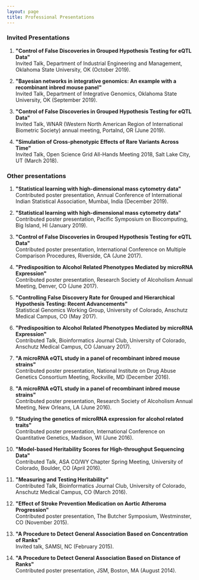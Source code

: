 ```yaml
---
layout: page
title: Professional Presentations
---
```


### Invited Presentations
1. **"Control of False Discoveries in Grouped Hypothesis Testing for eQTL Data"**  
  Invited Talk, Department of Industrial Engineering and Management, Oklahoma State University, OK (October 2019).

2. **"Bayesian networks in integrative genomics: An example with a recombinant inbred mouse panel"**   
  Invited Talk, Department of Integrative Genomics, Oklahoma State University, OK (September 2019).

3. **"Control of False Discoveries in Grouped Hypothesis Testing for eQTL Data"**   
  Invited Talk, WNAR (Western North American Region of International Biometric Society) annual meeting, Portalnd, OR (June 2019).
  
4. **"Simulation of Cross-phenotypic Effects of Rare Variants Across Time"**  
Invited Talk, Open Science Grid All-Hands Meeting 2018, Salt Lake City, UT (March 2018).


### Other presentations
1. **"Statistical learning with high-dimensional mass cytometry data"**  
Contributed poster presentation, Annual Conference of International Indian Statistical Association, Mumbai, India (December 2019).

2. **"Statistical learning with high-dimensional mass cytometry data"**  
Contributed poster presentation, Pacific Symposium on Biocomputing, Big Island, HI (January 2019).

3. **"Control of False Discoveries in Grouped Hypothesis Testing for eQTL Data"**  
Contributed poster presentation, International Conference on Multiple Comparison Procedures, Riverside, CA (June 2017).

4. **"Predisposition to Alcohol Related Phenotypes Mediated by microRNA Expression"**  
Contributed poster presentation, Research Society of Alcoholism Annual Meeting, Denver, CO (June 2017).

5. **"Controlling False Discovery Rate for Grouped and Hierarchical Hypothesis Testing: Recent Advancements"**  
Statistical Genomics Working Group, University of Colorado, Anschutz Medical Campus, CO (May 2017).

6. **"Predisposition to Alcohol Related Phenotypes Mediated by microRNA Expression"**  
Contributed Talk, Bioinformatics Journal Club, University of Colorado, Anschutz Medical Campus, CO (January 2017).

7. **"A microRNA eQTL study in a panel of recombinant inbred mouse strains"**  
Contributed poster presentation, National Institute on Drug Abuse Genetics Consortium Meeting, Rockville, MD (December 2016).

8. **"A microRNA eQTL study in a panel of recombinant inbred mouse strains"**  
Contributed poster presentation, Research Society of Alcoholism Annual Meeting, New Orleans, LA (June 2016).

9. **"Studying the genetics of microRNA expression for alcohol related traits"**  
Contributed poster presentation, International Conference on Quantitative Genetics, Madison, WI (June 2016).

10. **"Model-based Heritability Scores for High-throughput Sequencing Data"**  
Contributed Talk, ASA CO/WY Chapter Spring Meeting, University of Colorado, Boulder, CO (April 2016). 

11. **"Measuring and Testing Heritability"**  
Contributed Talk, Bioinformatics Journal Club, University of Colorado, Anschutz Medical Campus, CO (March 2016). 

12. **"Effect of Stroke Prevention Medication on Aortic Atheroma Progression"**  
Contributed poster presentation, The Butcher Symposium, Westminster, CO (November 2015). 

13. **"A Procedure to Detect General Association Based on Concentration of Ranks"**  
Invited talk, SAMSI, NC (February 2015).

14. **"A Procedure to Detect General Association Based on Distance of Ranks"**  
Contributed poster presentation, JSM, Boston, MA (August 2014).



